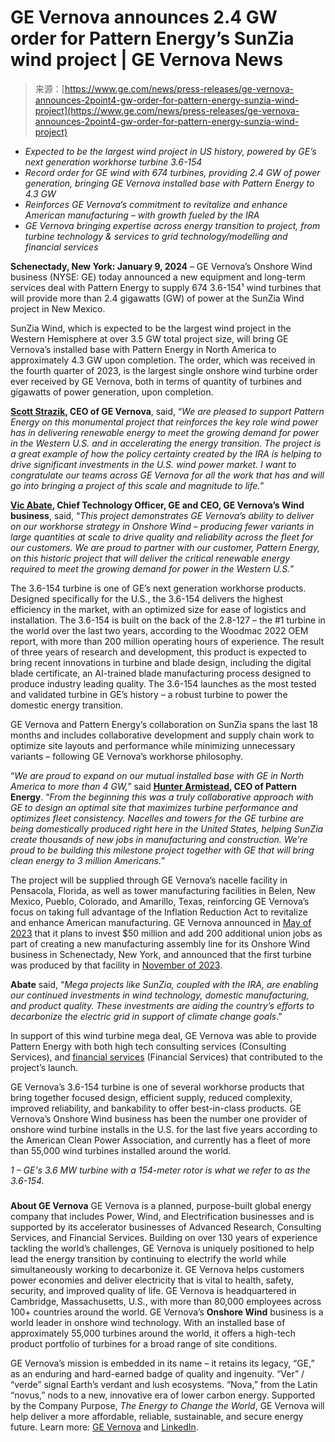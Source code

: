 <!--yml
category: 未分类
date: 2024-05-27 14:37:59
-->

# GE Vernova announces 2.4 GW order for Pattern Energy’s SunZia wind project | GE Vernova News

> 来源：[https://www.ge.com/news/press-releases/ge-vernova-announces-2point4-gw-order-for-pattern-energy-sunzia-wind-project](https://www.ge.com/news/press-releases/ge-vernova-announces-2point4-gw-order-for-pattern-energy-sunzia-wind-project)

 *   *Expected to be the largest wind project in US history, powered by GE’s next generation workhorse turbine 3.6-154*
*   *Record order for GE wind with 674 turbines, providing 2.4 GW of power generation, bringing GE Vernova installed base with Pattern Energy to 4.3 GW*
*   *Reinforces GE Vernova’s commitment to revitalize and enhance American manufacturing – with growth fueled by the IRA*
*   *GE Vernova bringing expertise across energy transition to project, from turbine technology & services to grid technology/modelling and financial services*

**Schenectady, New York: January 9, 2024** – GE Vernova’s Onshore Wind business (NYSE: GE) today announced a new equipment and long-term services deal with Pattern Energy to supply 674 3.6-154¹ wind turbines that will provide more than 2.4 gigawatts (GW) of power at the SunZia Wind project in New Mexico.

SunZia Wind, which is expected to be the largest wind project in the Western Hemisphere at over 3.5 GW total project size, will bring GE Vernova’s installed base with Pattern Energy in North America to approximately 4.3 GW upon completion. The order, which was received in the fourth quarter of 2023, is the largest single onshore wind turbine order ever received by GE Vernova, both in terms of quantity of turbines and gigawatts of power generation, upon completion.

[**Scott Strazik**](https://www.linkedin.com/in/scott-strazik/)**, CEO of GE Vernova**, said, “*We are pleased to support Pattern Energy on this monumental project that reinforces the key role wind power has in delivering renewable energy to meet the growing demand for power in the Western U.S. and in accelerating the energy transition. The project is a great example of how the policy certainty created by the IRA is helping to drive significant investments in the U.S. wind power market. I want to congratulate our teams across GE Vernova for all the work that has and will go into bringing a project of this scale and magnitude to life.*”

[**Vic Abate**](https://www.linkedin.com/in/vicabate/)**, Chief Technology Officer, GE and CEO, GE Vernova’s Wind business**, said, “*This project demonstrates GE Vernova’s ability to deliver on our workhorse strategy in Onshore Wind – producing fewer variants in large quantities at scale to drive quality and reliability across the fleet for our customers. We are proud to partner with our customer, Pattern Energy, on this historic project that will deliver the critical renewable energy required to meet the growing demand for power in the Western U.S.*”

The 3.6-154 turbine is one of GE’s next generation workhorse products. Designed specifically for the U.S., the 3.6-154 delivers the highest efficiency in the market, with an optimized size for ease of logistics and installation. The 3.6-154 is built on the back of the 2.8-127 – the #1 turbine in the world over the last two years, according to the Woodmac 2022 OEM report, with more than 200 million operating hours of experience. The result of three years of research and development, this product is expected to bring recent innovations in turbine and blade design, including the digital blade certificate, an AI-trained blade manufacturing process designed to produce industry leading quality. The 3.6-154 launches as the most tested and validated turbine in GE’s history – a robust turbine to power the domestic energy transition.

GE Vernova and Pattern Energy’s collaboration on SunZia spans the last 18 months and includes collaborative development and supply chain work to optimize site layouts and performance while minimizing unnecessary variants – following GE Vernova’s workhorse philosophy.

“*We are proud to expand on our mutual installed base with GE in North America to more than 4 GW,*” said [**Hunter Armistead**](https://www.linkedin.com/in/hunter-armistead-0502a313/)**, CEO of Pattern Energy**. “*From the beginning this was a truly collaborative approach with GE to design an optimal site that maximizes turbine performance and optimizes fleet consistency. Nacelles and towers for the GE turbine are being domestically produced right here in the United States, helping SunZia create thousands of new jobs in manufacturing and construction. We’re proud to be building this milestone project together with GE that will bring clean energy to 3 million Americans.*”

The project will be supplied through GE Vernova’s nacelle facility in Pensacola, Florida, as well as tower manufacturing facilities in Belen, New Mexico, Pueblo, Colorado, and Amarillo, Texas, reinforcing GE Vernova’s focus on taking full advantage of the Inflation Reduction Act to revitalize and enhance American manufacturing. GE Vernova announced in [May of 2023](https://www.ge.com/news/press-releases/ge-vernova-announces-50-million-investment-200-wind-manufacturing-jobs-in-new-york) that it plans to invest $50 million and add 200 additional union jobs as part of creating a new manufacturing assembly line for its Onshore Wind business in Schenectady, New York, and announced that the first turbine was produced by that facility in [November of 2023](https://www.ge.com/news/press-releases/ge-vernova-produces-first-onshore-wind-turbine-at-new-york-facility).

**Abate** said, “*Mega projects like SunZia, coupled with the IRA, are enabling our continued investments in wind technology, domestic manufacturing, and product quality. These investments are aiding the country’s efforts to decarbonize the electric grid in support of climate change goals*.”

In support of this wind turbine mega deal, GE Vernova was able to provide Pattern Energy with both high tech consulting services (Consulting Services), and [financial services](https://patternenergy.com/pattern-energy-closes-11-billion-financing-of-largest-clean-energy-infrastructure-project-in-u-s-history/) (Financial Services) that contributed to the project’s launch.

GE Vernova’s 3.6-154 turbine is one of several workhorse products that bring together focused design, efficient supply, reduced complexity, improved reliability, and bankability to offer best-in-class products. GE Vernova’s Onshore Wind business has been the number one provider of onshore wind turbine installs in the U.S. for the last five years according to the American Clean Power Association, and currently has a fleet of more than 55,000 wind turbines installed around the world.

*1 – GE's 3.6 MW turbine with a 154-meter rotor is what we refer to as the 3.6-154.*

###

**About GE Vernova**
GE Vernova is a planned, purpose-built global energy company that includes Power, Wind, and Electrification businesses and is supported by its accelerator businesses of Advanced Research, Consulting Services, and Financial Services. Building on over 130 years of experience tackling the world’s challenges, GE Vernova is uniquely positioned to help lead the energy transition by continuing to electrify the world while simultaneously working to decarbonize it. GE Vernova helps customers power economies and deliver electricity that is vital to health, safety, security, and improved quality of life. GE Vernova is headquartered in Cambridge, Massachusetts, U.S., with more than 80,000 employees across 100+ countries around the world. GE Vernova’s **Onshore Wind** business is a world leader in onshore wind technology. With an installed base of approximately 55,000 turbines around the world, it offers a high-tech product portfolio of turbines for a broad range of site conditions.

GE Vernova’s mission is embedded in its name – it retains its legacy, “GE,” as an enduring and hard-earned badge of quality and ingenuity. “Ver” / “verde” signal Earth’s verdant and lush ecosystems. “Nova,” from the Latin “novus,” nods to a new, innovative era of lower carbon energy. Supported by the Company Purpose, *The Energy to Change the World*, GE Vernova will help deliver a more affordable, reliable, sustainable, and secure energy future. Learn more: [GE Vernova](https://www.gevernova.com/) and [LinkedIn](https://www.linkedin.com/company/gevernova/).